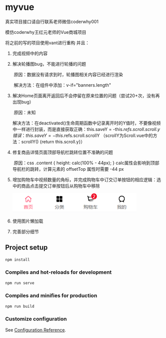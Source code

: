 # myvue

真实项目接口请自行联系老师微信coderwhy001

模仿coderwhy王红元老师的Vue商城项目

将之前的写的项目使用vant进行重构
并且：

1. 完成视频中的内容

   

2. 解决轮播图bug，不能进行轮播的问题

   ​	原因：数据没有请求到时，轮播图相关内容已经进行渲染

   ​	解决方法：在<Swiper>组件中添加：v-if="banners.length"

   

3. 解决Home页面离开返回后不会停留在原来位置的问题（尝试20+次，没有再出现bug）

   ​	原因：未知

   ​	解决方法：在deactivated()生命周期函数中记录离开时的Y值时，不要像视频中一样进行封装，而是直接获取
   ​		正确：this.saveY = -this.$refs.scroll.scroll.y
   ​		错误：this.saveY = -this.$refs.scroll.scrollY （scrollY为Scroll.vue中的方法：scrollY() {return this.scroll.y}）

   

4. 修复商品详情页面顶部导航栏跳转位置不准确的问题

   ​	原因：css .content { height: calc(100% - 44px); } calc属性会影响到顶部导航栏的跳转，计算元素的 offsetTop 属性时需要 -44 px

   

5. 增加购物车中视频数量的角标，并完成购物车中订交订单按钮的相应逻辑：选中的商品点击提交订单按钮后从购物车中移除

   ![1597214554814](README.assets/1597214554814.png)

   

6. 使用图片懒加载


7. 完善部分细节



## Project setup
```
npm install
```

### Compiles and hot-reloads for development
```
npm run serve
```

### Compiles and minifies for production
```
npm run build
```

### Customize configuration
See [Configuration Reference](https://cli.vuejs.org/config/).
